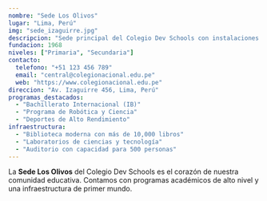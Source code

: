 ```yaml
---
nombre: "Sede Los Olivos"
lugar: "Lima, Perú"
img: "sede_izaguirre.jpg"
descripcion: "Sede principal del Colegio Dev Schools con instalaciones modernas y una oferta educativa integral."
fundacion: 1968
niveles: ["Primaria", "Secundaria"]
contacto:
  telefono: "+51 123 456 789"
  email: "central@colegionacional.edu.pe"
  web: "https://www.colegionacional.edu.pe"
direccion: "Av. Izaguirre 456, Lima, Perú"
programas_destacados:
  - "Bachillerato Internacional (IB)"
  - "Programa de Robótica y Ciencia"
  - "Deportes de Alto Rendimiento"
infraestructura:
  - "Biblioteca moderna con más de 10,000 libros"
  - "Laboratorios de ciencias y tecnología"
  - "Auditorio con capacidad para 500 personas"
---
```

La **Sede Los Olivos** del Colegio Dev Schools es el corazón de nuestra comunidad educativa. Contamos con programas académicos de alto nivel y una infraestructura de primer mundo.
